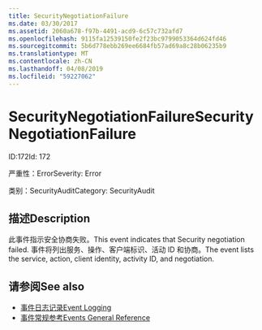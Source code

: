 ```yaml
---
title: SecurityNegotiationFailure
ms.date: 03/30/2017
ms.assetid: 2060a678-f97b-4491-acd9-6c57c732afd7
ms.openlocfilehash: 9115fa12539150fe2f23bc9799053364d624fd46
ms.sourcegitcommit: 5b6d778ebb269ee6684fb57ad69a8c28b06235b9
ms.translationtype: MT
ms.contentlocale: zh-CN
ms.lasthandoff: 04/08/2019
ms.locfileid: "59227062"
---
```

# <a name="securitynegotiationfailure"></a><span data-ttu-id="631d8-102">SecurityNegotiationFailure</span><span class="sxs-lookup"><span data-stu-id="631d8-102">SecurityNegotiationFailure</span></span>
<span data-ttu-id="631d8-103">ID:172</span><span class="sxs-lookup"><span data-stu-id="631d8-103">Id: 172</span></span>  
  
 <span data-ttu-id="631d8-104">严重性：Error</span><span class="sxs-lookup"><span data-stu-id="631d8-104">Severity: Error</span></span>  
  
 <span data-ttu-id="631d8-105">类别：SecurityAudit</span><span class="sxs-lookup"><span data-stu-id="631d8-105">Category: SecurityAudit</span></span>  
  
## <a name="description"></a><span data-ttu-id="631d8-106">描述</span><span class="sxs-lookup"><span data-stu-id="631d8-106">Description</span></span>  
 <span data-ttu-id="631d8-107">此事件指示安全协商失败。</span><span class="sxs-lookup"><span data-stu-id="631d8-107">This event indicates that Security negotiation failed.</span></span> <span data-ttu-id="631d8-108">事件将列出服务、操作、客户端标识、活动 ID 和协商。</span><span class="sxs-lookup"><span data-stu-id="631d8-108">The event lists the service, action, client identity, activity ID, and negotiation.</span></span>  
  
## <a name="see-also"></a><span data-ttu-id="631d8-109">请参阅</span><span class="sxs-lookup"><span data-stu-id="631d8-109">See also</span></span>

- [<span data-ttu-id="631d8-110">事件日志记录</span><span class="sxs-lookup"><span data-stu-id="631d8-110">Event Logging</span></span>](../../../../../docs/framework/wcf/diagnostics/event-logging/index.md)
- [<span data-ttu-id="631d8-111">事件常规参考</span><span class="sxs-lookup"><span data-stu-id="631d8-111">Events General Reference</span></span>](../../../../../docs/framework/wcf/diagnostics/event-logging/events-general-reference.md)

